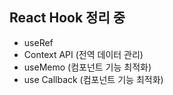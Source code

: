 ## React Hook 정리 중
- useRef </br>
- Context API (전역 데이터 관리)
- useMemo (컴포넌트 기능 최적화)
- use Callback (컴포넌트 기능 최적화)
